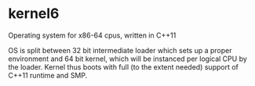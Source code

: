 kernel6
=======

Operating system for x86-64 cpus, written in C++11

OS is split between 32 bit intermediate loader which sets up a proper
environment and 64 bit kernel, which will be instanced per logical CPU
by the loader. Kernel thus boots with full (to the extent needed) support
of C++11 runtime and SMP.
